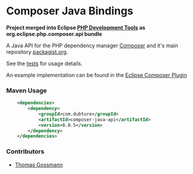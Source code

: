 Composer Java Bindings 
======================

**Project merged into Eclipse [PHP Development Tools](https://eclipse.org/pdt/) as org.eclipse.php.composer.api bundle**

A Java API for the PHP dependency manager [Composer](http://getcomposer.org/) and it's main
repository [packagist.org](http://packagist.org/).

See the [tests](https://github.com/pulse00/Composer-Java-Bindings/tree/master/src/test/java/org/getcomposer/test) for usage details.

An example implementation can be found in the [Eclipse Composer Plugin](https://github.com/pulse00/Composer-Eclipse-Plugin)


### Maven Usage

```xml
	<dependencies>
		<dependency>
			<groupId>com.dubture</groupId>
			<artifactId>composer-java-api</artifactId>
			<version>0.0.5</version>
		</dependency>
	</dependencies>
```

### Contributors

- [Thomas Gossmann](https://github.com/gossi)
